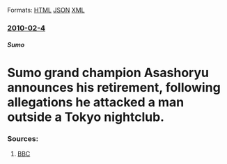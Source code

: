 
Formats: [HTML](/news/2010/02/4/sumo-grand-champion-asashoryu-announces-his-retirement-following-allegations-he-attacked-a-man-outside-a-tokyo-nightclub.html)  [JSON](/news/2010/02/4/sumo-grand-champion-asashoryu-announces-his-retirement-following-allegations-he-attacked-a-man-outside-a-tokyo-nightclub.json)  [XML](/news/2010/02/4/sumo-grand-champion-asashoryu-announces-his-retirement-following-allegations-he-attacked-a-man-outside-a-tokyo-nightclub.xml)  

### [2010-02-4](/news/2010/02/4/index.md)

##### Sumo
# Sumo grand champion Asashoryu announces his retirement, following allegations he attacked a man outside a Tokyo nightclub. 




### Sources:

1. [BBC](http://news.bbc.co.uk/2/hi/asia-pacific/8499380.stm)
